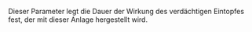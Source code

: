 Dieser Parameter legt die Dauer der Wirkung des verdächtigen Eintopfes fest, der mit dieser Anlage hergestellt wird.